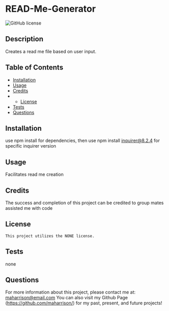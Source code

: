 
# READ-Me-Generator

![GitHub license](https://img.shields.io/badge/License-NONE-blue.svg)

## Description

Creates a read me file based on user input.


## Table of Contents

- [Installation](#installation)
- [Usage](#usage)
- [Credits](#credits)
- - [License](#license)
- [Tests](#tests)
- [Questions](#questions)

## Installation

use npm install for dependencies, then use npm install inquirer@8.2.4 for specific inquirer version


## Usage

Facilitates read me creation

## Credits

The success and completion of this project can be credited to group mates assisted me with code 

## License
    This project utilizes the NONE license.

## Tests

none

## Questions

For more information about this project, please contact me at: maharrison@email.com
You can also visit my Github Page (https://github.com/maharrison/) for my past, present, and future projects!

